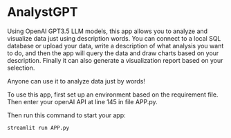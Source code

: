 # AnalystGPT
Using OpenAI GPT3.5 LLM models, this app allows you to analyze and visualize data just using description words.
You can connect to a local SQL database or upload your data, write a description of what analysis you want to do, and then the app will query the data and draw charts based on your description. Finally it can also generate a visualization report based on your selection.


Anyone can use it to analyze data just by words!


To use this app, first set up an environment based on the requirement file. Then enter your openAI API at line 145 in file APP.py.

Then run this command to start your app:
```python
streamlit run APP.py
```

